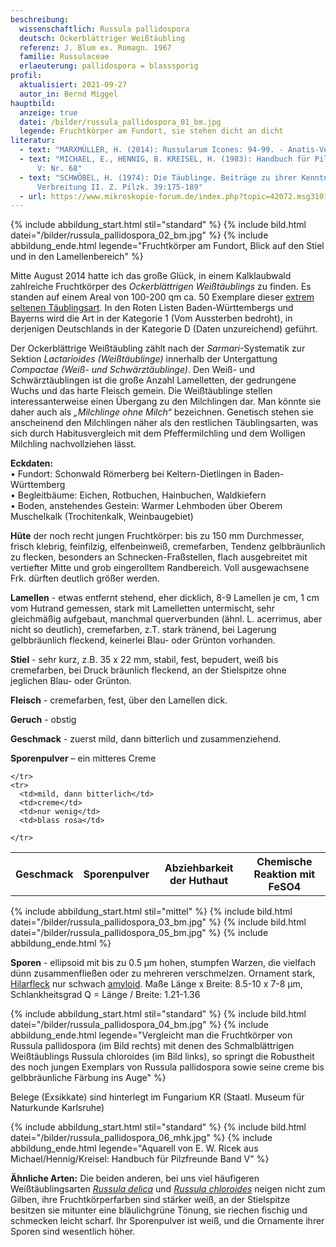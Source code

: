 ```yaml
---
beschreibung:
  wissenschaftlich: Russula pallidospora
  deutsch: Ockerblättriger Weißtäubling
  referenz: J. Blum ex. Romagn. 1967
  familie: Russulaceae
  erlaeuterung: pallidospora = blasssporig
profil:
  aktualisiert: 2021-09-27
  autor_in: Bernd Miggel
hauptbild:
  anzeige: true
  datei: /bilder/russula_pallidospora_01_bm.jpg
  legende: Fruchtkörper am Fundort, sie stehen dicht an dicht
literatur:
  - text: "MARXMÜLLER, H. (2014): Russularum Icones: 94-99. - Anatis-Verlag"
  - text: "MICHAEL, E., HENNIG, B. KREISEL, H. (1983): Handbuch für Pilzfreunde Band
      V: Nr. 68"
  - text: "SCHWÖBEL, H. (1974): Die Täublinge. Beiträge zu ihrer Kenntnis und
      Verbreitung II. Z. Pilzk. 39:175-189"
  - url: https://www.mikroskopie-forum.de/index.php?topic=42072.msg310182#msg310182
---
```

{% include abbildung_start.html stil="standard" %}
{% include bild.html datei="/bilder/russula_pallidospora_02_bm.jpg" %}
{% include abbildung_ende.html legende="Fruchtkörper am Fundort, Blick auf den Stiel und in den Lamellenbereich" %}

Mitte August 2014 hatte ich das große Glück, in einem Kalklaubwald zahlreiche Fruchtkörper des *Ockerblättrigen Weißtäublings* zu finden. Es standen auf einem Areal von 100-200 qm ca. 50 Exemplare dieser [extrem seltenen Täublingsart](https://www.pilze-deutschland.de/organismen/russula-pallidospora-agg). In den Roten Listen Baden-Württembergs und Bayerns wird die Art in der Kategorie 1 (Vom Aussterben bedroht), in derjenigen Deutschlands in der Kategorie D (Daten unzureichend) geführt.

Der Ockerblättrige Weißtäubling zählt nach der *Sarmari*-Systematik zur Sektion *Lactarioides (Weißtäublinge)* innerhalb der Untergattung *Compactae (Weiß- und Schwärztäublinge)*. Den Weiß- und Schwärztäublingen ist die große Anzahl Lamelletten, der gedrungene Wuchs und das harte Fleisch gemein. Die Weißtäublinge stellen interessanterweise einen Übergang zu den Milchlingen dar. Man könnte sie daher auch als *„Milchlinge ohne Milch“* bezeichnen. Genetisch stehen sie anscheinend den Milchlingen näher als den restlichen Täublingsarten, was sich durch Habitusvergleich mit dem Pfeffermilchling und dem Wolligen Milchling nachvollziehen lässt.

**Eckdaten:**\
•	Fundort: Schonwald Römerberg bei Keltern-Dietlingen in Baden-Württemberg\
•	Begleitbäume: Eichen, Rotbuchen, Hainbuchen, Waldkiefern\
•	Boden, anstehendes Gestein: Warmer Lehmboden über Oberem Muschelkalk (Trochitenkalk, Weinbaugebiet)

**Hüte** der noch recht jungen Fruchtkörper: bis zu 150 mm Durchmesser, frisch klebrig, feinfilzig, elfenbeinweiß, cremefarben, Tendenz gelbbräunlich zu flecken, besonders an Schnecken-Fraßstellen,  flach ausgebreitet mit vertiefter Mitte und grob eingerolltem Randbereich. Voll ausgewachsene Frk. dürften deutlich größer werden.

**Lamellen** - etwas entfernt stehend, eher dicklich, 8-9 Lamellen je cm, 1 cm vom Hutrand gemessen, stark mit Lamelletten untermischt, sehr gleichmäßig aufgebaut, manchmal querverbunden (ähnl. L. acerrimus, aber nicht so deutlich), cremefarben, z.T. stark tränend, bei Lagerung gelbbräunlich fleckend, keinerlei Blau- oder Grünton vorhanden.

**Stiel** - sehr kurz, z.B. 35 x 22 mm, stabil, fest, bepudert, weiß bis cremefarben, bei Druck bräunlich fleckend, an der Stielspitze ohne jeglichen Blau- oder Grünton.

**Fleisch** - cremefarben, fest, über den Lamellen dick.

**Geruch** - obstig

**Geschmack** - zuerst mild, dann bitterlich und zusammenziehend.

**Sporenpulver** – ein mitteres Creme

<div class="table-responsive">
  <table class="table taeubling">
    <tr>
      <th rowspan="2">Geschmack</th>
      <th rowspan="2">Sporenpulver</th>
      <th rowspan="2">Abziehbarkeit der Huthaut</th>
      <th colspan="3" class="text-center">Chemische Reaktion mit FeSO4</th>
    </tr>
    <tr>
      
      
    </tr>
    <tr>
      <td>mild, dann bitterlich</td>
      <td>creme</td>
      <td>nur wenig</td>
      <td>blass rosa</td>
       
    </tr>
  </table>
</div>

{% include abbildung_start.html stil="mittel" %}
{% include bild.html datei="/bilder/russula_pallidospora_03_bm.jpg" %}
{% include bild.html datei="/bilder/russula_pallidospora_05_bm.jpg" %}
{% include abbildung_ende.html %}

**Sporen** - ellipsoid mit bis zu 0.5 µm hohen, stumpfen Warzen, die vielfach dünn zusammenfließen oder zu mehreren verschmelzen. Ornament stark, [Hilarfleck](Hilarfleck "Glossar") nur schwach [amyloid](amyloid "Glossar"). Maße Länge x Breite: 8.5-10 x 7-8 µm, Schlankheitsgrad Q = Länge / Breite: 1.21-1.36

{% include abbildung_start.html stil="standard" %}
{% include bild.html datei="/bilder/russula_pallidospora_04_bm.jpg" %}
{% include abbildung_ende.html legende="Vergleicht man die Fruchtkörper von Russula pallidospora (im Bild rechts) mit denen des Schmalblättrigen Weißtäublings Russula chloroides (im Bild links), so springt die Robustheit des noch jungen Exemplars von Russula pallidospora sowie seine creme bis gelbbräunliche Färbung ins Auge" %}

Belege (Exsikkate) sind hinterlegt im Fungarium KR (Staatl. Museum für Naturkunde Karlsruhe)

{% include abbildung_start.html stil="standard" %}
{% include bild.html datei="/bilder/russula_pallidospora_06_mhk.jpg" %}
{% include abbildung_ende.html legende="Aquarell von E. W. Ricek aus Michael/Hennig/Kreisel: Handbuch für Pilzfreunde Band V" %}

**Ähnliche Arten:**
Die beiden anderen, bei uns viel häufigeren Weißtäublingsarten *[Russula delica](/pilze/russula-delica-gemeiner-weißtäubling)* und *[Russula chloroides](/pilze/russula-chloroides-schmalblättriger-weißtäubling)* neigen nicht zum Gilben, ihre Fruchtkörperfarben sind stärker weiß, an der Stielspitze besitzen sie mitunter eine bläulichgrüne Tönung, sie riechen fischig und schmecken leicht scharf. Ihr Sporenpulver ist weiß, und die Ornamente ihrer Sporen sind wesentlich höher.